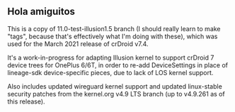 ## Hola amiguitos

This is a copy of 11.0-test-illusion1.5 branch (I should really learn to make "tags", because that's effectively what I'm doing with these), which was used for the March 2021 release of crDroid v7.4.

It's a work-in-progress for adapting Illusion kernel to support crDroid 7 device trees for OnePlus 6/6T, in order to re-add DeviceSettings in place of lineage-sdk device-specific pieces, due to lack of LOS kernel support.

Also includes updated wireguard kernel support and updated linux-stable security patches from the kernel.org v4.9 LTS branch (up to v4.9.261 as of this release). 
